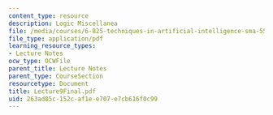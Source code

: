 ```yaml
---
content_type: resource
description: Logic Miscellanea
file: /media/courses/6-825-techniques-in-artificial-intelligence-sma-5504-fall-2002/263ad85c152caf1ee707e7cb616f0c99_Lecture9Final.pdf
file_type: application/pdf
learning_resource_types:
- Lecture Notes
ocw_type: OCWFile
parent_title: Lecture Notes
parent_type: CourseSection
resourcetype: Document
title: Lecture9Final.pdf
uid: 263ad85c-152c-af1e-e707-e7cb616f0c99
---
```

